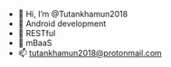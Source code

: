- 👋 Hi, I’m @Tutankhamun2018
- 👀 Android development
- 🌱 RESTful
- 💞️ mBaaS
- 📫 tutankhamun2018@protonmail.com

<!---
Tutankhamun2018/Tutankhamun2018 is a ✨ special ✨ repository because its `README.md` (this file) appears on your GitHub profile.
You can click the Preview link to take a look at your changes.
--->
